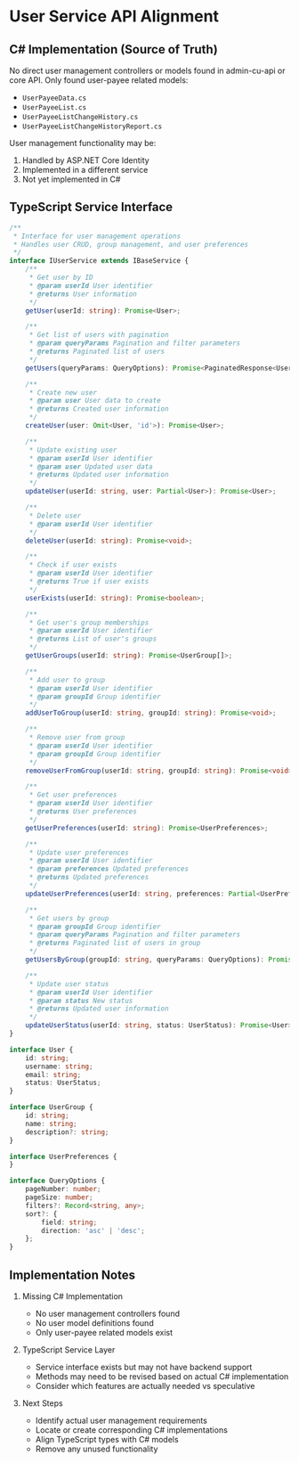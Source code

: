 # User Service API Alignment

## C# Implementation (Source of Truth)

No direct user management controllers or models found in admin-cu-api or core API. Only found user-payee related models:
- `UserPayeeData.cs`
- `UserPayeeList.cs`
- `UserPayeeListChangeHistory.cs`
- `UserPayeeListChangeHistoryReport.cs`

User management functionality may be:
1. Handled by ASP.NET Core Identity
2. Implemented in a different service
3. Not yet implemented in C#

## TypeScript Service Interface

```typescript
/**
 * Interface for user management operations
 * Handles user CRUD, group management, and user preferences
 */
interface IUserService extends IBaseService {
    /**
     * Get user by ID
     * @param userId User identifier
     * @returns User information
     */
    getUser(userId: string): Promise<User>;

    /**
     * Get list of users with pagination
     * @param queryParams Pagination and filter parameters
     * @returns Paginated list of users
     */
    getUsers(queryParams: QueryOptions): Promise<PaginatedResponse<User>>;

    /**
     * Create new user
     * @param user User data to create
     * @returns Created user information
     */
    createUser(user: Omit<User, 'id'>): Promise<User>;

    /**
     * Update existing user
     * @param userId User identifier
     * @param user Updated user data
     * @returns Updated user information
     */
    updateUser(userId: string, user: Partial<User>): Promise<User>;

    /**
     * Delete user
     * @param userId User identifier
     */
    deleteUser(userId: string): Promise<void>;

    /**
     * Check if user exists
     * @param userId User identifier
     * @returns True if user exists
     */
    userExists(userId: string): Promise<boolean>;

    /**
     * Get user's group memberships
     * @param userId User identifier
     * @returns List of user's groups
     */
    getUserGroups(userId: string): Promise<UserGroup[]>;

    /**
     * Add user to group
     * @param userId User identifier
     * @param groupId Group identifier
     */
    addUserToGroup(userId: string, groupId: string): Promise<void>;

    /**
     * Remove user from group
     * @param userId User identifier
     * @param groupId Group identifier
     */
    removeUserFromGroup(userId: string, groupId: string): Promise<void>;

    /**
     * Get user preferences
     * @param userId User identifier
     * @returns User preferences
     */
    getUserPreferences(userId: string): Promise<UserPreferences>;

    /**
     * Update user preferences
     * @param userId User identifier
     * @param preferences Updated preferences
     * @returns Updated preferences
     */
    updateUserPreferences(userId: string, preferences: Partial<UserPreferences>): Promise<UserPreferences>;

    /**
     * Get users by group
     * @param groupId Group identifier
     * @param queryParams Pagination and filter parameters
     * @returns Paginated list of users in group
     */
    getUsersByGroup(groupId: string, queryParams: QueryOptions): Promise<PaginatedResponse<User>>;

    /**
     * Update user status
     * @param userId User identifier
     * @param status New status
     * @returns Updated user information
     */
    updateUserStatus(userId: string, status: UserStatus): Promise<User>;
}

interface User {
    id: string;
    username: string;
    email: string;
    status: UserStatus;
}

interface UserGroup {
    id: string;
    name: string;
    description?: string;
}

interface UserPreferences {
}

interface QueryOptions {
    pageNumber: number;
    pageSize: number;
    filters?: Record<string, any>;
    sort?: {
        field: string;
        direction: 'asc' | 'desc';
    };
}
```

## Implementation Notes

1. Missing C# Implementation
   - No user management controllers found
   - No user model definitions found
   - Only user-payee related models exist

2. TypeScript Service Layer
   - Service interface exists but may not have backend support
   - Methods may need to be revised based on actual C# implementation
   - Consider which features are actually needed vs speculative

3. Next Steps
   - Identify actual user management requirements
   - Locate or create corresponding C# implementations
   - Align TypeScript types with C# models
   - Remove any unused functionality
